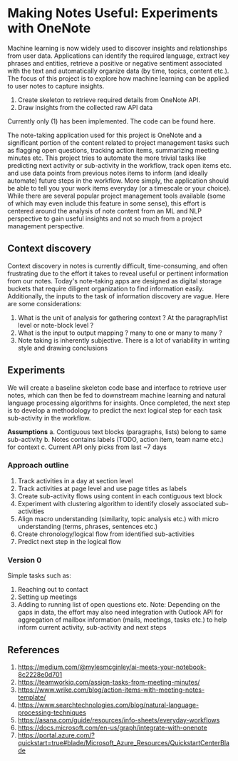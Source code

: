 # Making Notes Useful: Experiments with OneNote

Machine learning is now widely used to discover insights and relationships from user data. Applications can identify the required language, extract key phrases and entities, retrieve a positive or negative sentiment associated with the text and automatically organize data (by time, topics, content etc.). The focus of this project is to explore how machine learning can be applied to user notes to capture insights.

1. Create skeleton to retrieve required details from OneNote API.
2. Draw insights from the collected raw API data

Currently only (1) has been implemented. The code can be found here.

The note-taking application used for this project is OneNote and a significant portion of the content related to project management tasks such as flagging open questions, tracking action items, summarizing meeting minutes etc. This project tries to automate the more trivial tasks like predicting next activity or sub-activity in the workflow, track open items etc. and use data points from previous notes items to inform (and ideally automate) future steps in the workflow. More simply, the application should be able to tell you your work items everyday (or a timescale or your choice). While there are several popular project management tools available (some of which may even include this feature in some sense), this effort is centered around the analysis of note content from an ML and NLP perspective to gain useful insights and not so much from a project management perspective.

## Context discovery
Context discovery in notes is currently difficult, time-consuming, and often frustrating due to the effort it takes to reveal useful or pertinent information from our notes. Today's note-taking apps are designed as digital storage buckets that require diligent organization to find information easily. Additionally, the inputs to the task of information discovery are vague. Here are some considerations:
1. What is the unit of analysis for gathering context ? At the paragraph/list level or note-block level ?
2. What is the input to output mapping ? many to one or many to many ?
3. Note taking is inherently subjective. There is a lot of variability in writing style and drawing conclusions

## Experiments
We will create a baseline skeleton code base and interface to retrieve user notes, which can then be fed to downstream machine learning and natural language processing algorithms for insights. Once completed, the next step is to develop a methodology to predict the next logical step for each task sub-activity in the workflow.

**Assumptions**
a. Contiguous text blocks (paragraphs, lists) belong to same sub-activity
b. Notes contains labels (TODO, action item, team name etc.) for context
c. Current API only picks from last ~7 days

### Approach outline
1. Track activities in a day at section level
2. Track activities at page level and use page titles as labels
3. Create sub-activity flows using content in each contiguous text block
4. Experiment with clustering algorithm to identify closely associated sub-activities
5. Align macro understanding (similarity, topic analysis etc.) with micro understanding (terms, phrases, sentences etc.)
6. Create chronology/logical flow from identified sub-activities
7. Predict next step in the logical flow

### Version 0
Simple tasks such as:
1. Reaching out to contact
2. Setting up meetings
3. Adding to running list of open questions etc.
Note: Depending on the gaps in data, the effort may also need integration with Outlook API for aggregation of mailbox information (mails, meetings, tasks etc.) to help inform current activity, sub-activity and next steps

## References
1. https://medium.com/@mylesmcginley/ai-meets-your-notebook-8c2228e0d701
2. https://teamworkiq.com/assign-tasks-from-meeting-minutes/
3. https://www.wrike.com/blog/action-items-with-meeting-notes-template/
4. https://www.searchtechnologies.com/blog/natural-language-processing-techniques
5. https://asana.com/guide/resources/info-sheets/everyday-workflows
6. https://docs.microsoft.com/en-us/graph/integrate-with-onenote
7. https://portal.azure.com/?quickstart=true#blade/Microsoft_Azure_Resources/QuickstartCenterBlade
